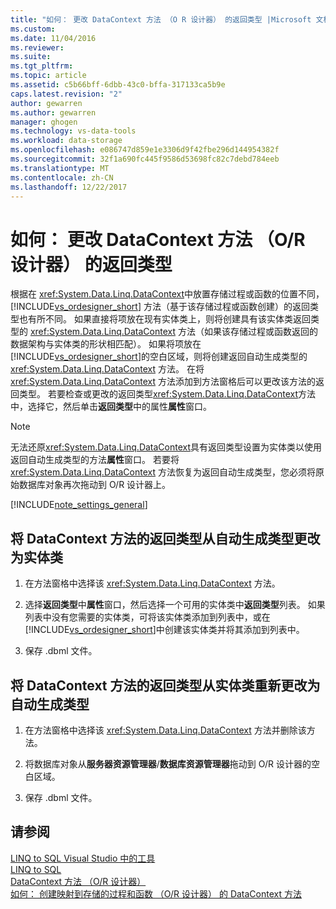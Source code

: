 ```yaml
---
title: "如何： 更改 DataContext 方法 （O R 设计器） 的返回类型 |Microsoft 文档"
ms.custom: 
ms.date: 11/04/2016
ms.reviewer: 
ms.suite: 
ms.tgt_pltfrm: 
ms.topic: article
ms.assetid: c5b66bff-6dbb-43c0-bffa-317133ca5b9e
caps.latest.revision: "2"
author: gewarren
ms.author: gewarren
manager: ghogen
ms.technology: vs-data-tools
ms.workload: data-storage
ms.openlocfilehash: e086747d859e1e3306d9f42fbe296d144954382f
ms.sourcegitcommit: 32f1a690fc445f9586d53698fc82c7debd784eeb
ms.translationtype: MT
ms.contentlocale: zh-CN
ms.lasthandoff: 12/22/2017
---
```

# <a name="how-to-change-the-return-type-of-a-datacontext-method-or-designer"></a>如何： 更改 DataContext 方法 （O/R 设计器） 的返回类型
根据在 <xref:System.Data.Linq.DataContext>中放置存储过程或函数的位置不同，[!INCLUDE[vs_ordesigner_short](../data-tools/includes/vs_ordesigner_short_md.md)] 方法（基于该存储过程或函数创建）的返回类型也有所不同。 如果直接将项放在现有实体类上，则将创建具有该实体类返回类型的 <xref:System.Data.Linq.DataContext> 方法（如果该存储过程或函数返回的数据架构与实体类的形状相匹配）。 如果将项放在 [!INCLUDE[vs_ordesigner_short](../data-tools/includes/vs_ordesigner_short_md.md)]的空白区域，则将创建返回自动生成类型的 <xref:System.Data.Linq.DataContext> 方法。 在将 <xref:System.Data.Linq.DataContext> 方法添加到方法窗格后可以更改该方法的返回类型。 若要检查或更改的返回类型<xref:System.Data.Linq.DataContext>方法中，选择它，然后单击**返回类型**中的属性**属性**窗口。  
  
> [!NOTE]
>  无法还原<xref:System.Data.Linq.DataContext>具有返回类型设置为实体类以使用返回自动生成类型的方法**属性**窗口。 若要将 <xref:System.Data.Linq.DataContext> 方法恢复为返回自动生成类型，您必须将原始数据库对象再次拖动到 O/R 设计器上。  
  
[!INCLUDE[note_settings_general](../data-tools/includes/note_settings_general_md.md)]  
  
## <a name="to-change-the-return-type-of-a-datacontext-method-from-the-auto-generated-type-to-an-entity-class"></a>将 DataContext 方法的返回类型从自动生成类型更改为实体类  
  
1.  在方法窗格中选择该 <xref:System.Data.Linq.DataContext> 方法。  
  
2.  选择**返回类型**中**属性**窗口，然后选择一个可用的实体类中**返回类型**列表。 如果列表中没有您需要的实体类，可将该实体类添加到列表中，或在 [!INCLUDE[vs_ordesigner_short](../data-tools/includes/vs_ordesigner_short_md.md)]中创建该实体类并将其添加到列表中。  
  
3.  保存 .dbml 文件。  
  
## <a name="to-change-the-return-type-of-a-datacontext-method-from-an-entity-class-back-to-the-auto-generated-type"></a>将 DataContext 方法的返回类型从实体类重新更改为自动生成类型  
  
1.  在方法窗格中选择该 <xref:System.Data.Linq.DataContext> 方法并删除该方法。  
  
2.  将数据库对象从**服务器资源管理器**/**数据库资源管理器**拖动到 O/R 设计器的空白区域。  
  
3.  保存 .dbml 文件。  
  
## <a name="see-also"></a>请参阅
[LINQ to SQL Visual Studio 中的工具](../data-tools/linq-to-sql-tools-in-visual-studio2.md)   
[LINQ to SQL](/dotnet/framework/data/adonet/sql/linq/index)   
[DataContext 方法 （O/R 设计器）](../data-tools/datacontext-methods-o-r-designer.md)   
[如何： 创建映射到存储的过程和函数 （O/R 设计器） 的 DataContext 方法](../data-tools/how-to-create-datacontext-methods-mapped-to-stored-procedures-and-functions-o-r-designer.md)